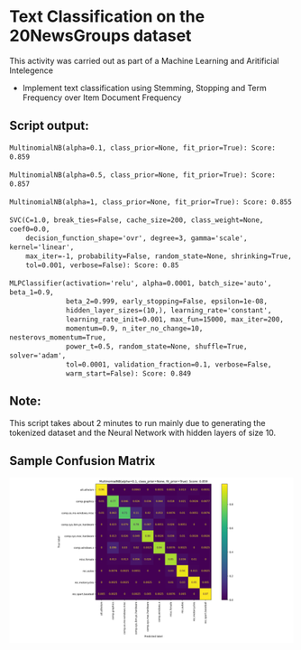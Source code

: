 # Text Classification on the 20NewsGroups dataset

This activity was carried out as part of a Machine Learning and Aritificial Intelegence
* Implement text classification using Stemming, Stopping and Term Frequency over Item Document Frequency

## Script output:
```
MultinomialNB(alpha=0.1, class_prior=None, fit_prior=True): Score: 0.859

MultinomialNB(alpha=0.5, class_prior=None, fit_prior=True): Score: 0.857

MultinomialNB(alpha=1, class_prior=None, fit_prior=True): Score: 0.855

SVC(C=1.0, break_ties=False, cache_size=200, class_weight=None, coef0=0.0,
    decision_function_shape='ovr', degree=3, gamma='scale', kernel='linear',
    max_iter=-1, probability=False, random_state=None, shrinking=True,
    tol=0.001, verbose=False): Score: 0.85
    
MLPClassifier(activation='relu', alpha=0.0001, batch_size='auto', beta_1=0.9,
              beta_2=0.999, early_stopping=False, epsilon=1e-08,
              hidden_layer_sizes=(10,), learning_rate='constant',
              learning_rate_init=0.001, max_fun=15000, max_iter=200,
              momentum=0.9, n_iter_no_change=10, nesterovs_momentum=True,
              power_t=0.5, random_state=None, shuffle=True, solver='adam',
              tol=0.0001, validation_fraction=0.1, verbose=False,
              warm_start=False): Score: 0.849
 ```
 ## Note:
 This script takes about 2 minutes to run mainly due to generating the tokenized dataset and the Neural Network with 
 hidden layers of size 10.
 
 ## Sample Confusion Matrix
 ![Confusion Matrix](NB_85.9.png)

